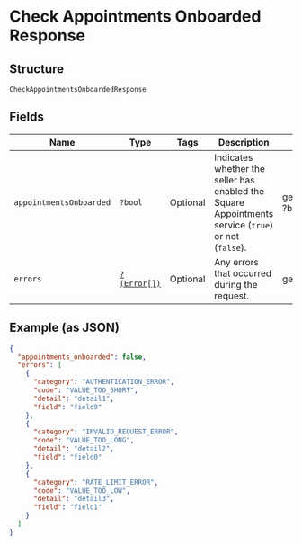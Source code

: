 
# Check Appointments Onboarded Response

## Structure

`CheckAppointmentsOnboardedResponse`

## Fields

| Name | Type | Tags | Description | Getter | Setter |
|  --- | --- | --- | --- | --- | --- |
| `appointmentsOnboarded` | `?bool` | Optional | Indicates whether the seller has enabled the Square Appointments service (`true`) or not (`false`). | getAppointmentsOnboarded(): ?bool | setAppointmentsOnboarded(?bool appointmentsOnboarded): void |
| `errors` | [`?(Error[])`](/doc/models/error.md) | Optional | Any errors that occurred during the request. | getErrors(): ?array | setErrors(?array errors): void |

## Example (as JSON)

```json
{
  "appointments_onboarded": false,
  "errors": [
    {
      "category": "AUTHENTICATION_ERROR",
      "code": "VALUE_TOO_SHORT",
      "detail": "detail1",
      "field": "field9"
    },
    {
      "category": "INVALID_REQUEST_ERROR",
      "code": "VALUE_TOO_LONG",
      "detail": "detail2",
      "field": "field0"
    },
    {
      "category": "RATE_LIMIT_ERROR",
      "code": "VALUE_TOO_LOW",
      "detail": "detail3",
      "field": "field1"
    }
  ]
}
```

